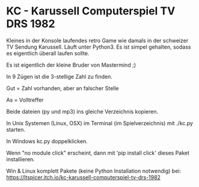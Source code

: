 # KC - Karussell Computerspiel TV DRS 1982

Kleines in der Konsole laufendes retro Game wie damals in der schweizer TV Sendung Karussell.
Läuft unter Python3. Es ist simpel gehalten, sodass es eigentlich überall laufen sollte.

Es ist eigentlich der kleine Bruder von Mastermind ;)

In 9 Zügen ist die 3-stellige Zahl zu finden.

Gut = Zahl vorhanden, aber an falscher Stelle

As = Volltreffer

Beide dateien (py und mp3) ins gleiche Verzeichnis kopieren.

In Unix Systemen (Linux, OSX) im Terminal (im Spielverzeichnis) mit ./kc.py starten.

In Windows kc.py doppelklicken.

Wenn "no module click" erscheint, dann mit 'pip install click' dieses Paket installieren.


Win & Linux komplett Pakete (keine Python Installation notwendig) bei:
https://ltspicer.itch.io/kc-karussell-computerspiel-tv-drs-1982
